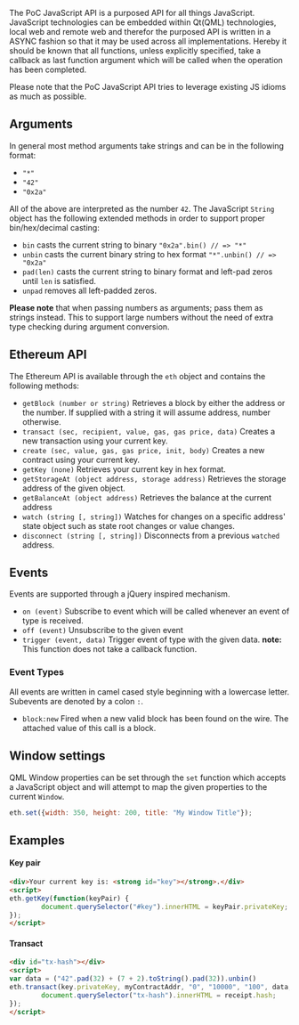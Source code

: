 The PoC JavaScript API is a purposed API for all things JavaScript. JavaScript technologies can be embedded within Qt(QML) technologies, local web and remote web and therefor the purposed API is written in a ASYNC fashion so that it may be used across all implementations. Hereby it should be known that all functions, unless explicitly specified, take a callback as last function argument which will be called when the operation has been completed.

Please note that the PoC JavaScript API tries to leverage existing JS idioms as much as possible.

## Arguments

In general most method arguments take strings and can be in the following format:
* `"*"`
* `"42"`
* `"0x2a"`

All of the above are interpreted as the number `42`. The JavaScript `String` object has the following extended methods in order to support proper bin/hex/decimal casting:

* `bin` casts the current string to binary `"0x2a".bin() // => "*"`
* `unbin` casts the current binary string to hex format `"*".unbin() // => "0x2a"`
* `pad(len)` casts the current string to binary format and left-pad zeros until `len` is satisfied.
* `unpad` removes all left-padded zeros.

**Please note** that when passing numbers as arguments; pass them as strings instead. This to support large numbers without the need of extra type checking during argument conversion.

## Ethereum API

The Ethereum API is available through the `eth` object and contains the following methods:

* `getBlock (number or string)`
    Retrieves a block by either the address or the number. If supplied with a string it will assume address, number otherwise.
* `transact (sec, recipient, value, gas, gas price, data)`
    Creates a new transaction using your current key.
* `create (sec, value, gas, gas price, init, body)`
    Creates a new contract using your current key.
* `getKey (none)`
    Retrieves your current key in hex format.
* `getStorageAt (object address, storage address)`
    Retrieves the storage address of the given object.
* `getBalanceAt (object address)`
    Retrieves the balance at the current address
* `watch (string [, string])`
    Watches for changes on a specific address' state object such as state root changes or value changes.
* `disconnect (string [, string])`
    Disconnects from a previous `watched` address.

## Events

Events are supported through a jQuery inspired mechanism.

* `on (event)`
    Subscribe to event which will be called whenever an event of type <event> is received.
* `off (event)`
    Unsubscribe to the given event
* `trigger (event, data)`
    Trigger event of type <event> with the given data. **note:** This function does not take a callback function.
    
### Event Types

All events are written in camel cased style beginning with a lowercase letter. Subevents are denoted by a colon `:`.

* `block:new`
    Fired when a new valid block has been found on the wire. The attached value of this call is a block.

## Window settings

QML Window properties can be set through the `set` function which accepts a JavaScript object and will attempt to map the given properties to the current `Window`.

```javascript
eth.set({width: 350, height: 200, title: "My Window Title"});
```

## Examples

#### Key pair

```html
<div>Your current key is: <strong id="key"></strong>.</div>
<script>
eth.getKey(function(keyPair) {
        document.querySelector("#key").innerHTML = keyPair.privateKey;
});
</script>
```

#### Transact

```html
<div id="tx-hash"></div>
<script>
var data = ("42".pad(32) + (7 + 2).toString().pad(32)).unbin()
eth.transact(key.privateKey, myContractAddr, "0", "10000", "100", data, function(receipt) {
        document.querySelector("tx-hash").innerHTML = receipt.hash;
});
</script>
```